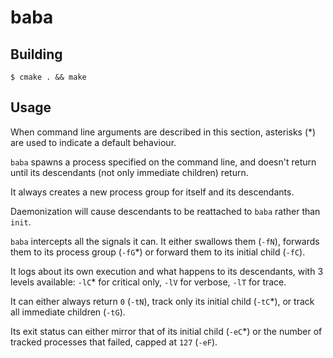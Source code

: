 # baba

## Building

    $ cmake . && make

## Usage

When command line arguments are described in this section,
asterisks (*) are used to indicate a default behaviour.

`baba` spawns a process specified on the command line,
and doesn't return until its descendants
(not only immediate children) return.

It always creates a new process group for itself and its descendants.

Daemonization will cause descendants to be reattached to
`baba` rather than `init`.

`baba` intercepts all the signals it can.
It either swallows them (`-fN`),
forwards them to its process group (`-fG`*) or
forward them to its initial child (`-fC`).

It logs about its own execution and what happens to its descendants,
with 3 levels available:
`-lC`* for critical only,
`-lV` for verbose,
`-lT` for trace.

It can either always return `0` (`-tN`),
track only its initial child (`-tC`*),
or track all immediate children (`-tG`).

Its exit status can either mirror that of its initial child (`-eC`*)
or the number of tracked processes that failed, capped at `127` (`-eF`).
